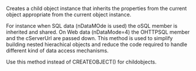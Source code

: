 ﻿Creates a child object instance that inherits the properties from the current object appropriate from the current object instance.For instance when SQL data (nDataMOde is used) the oSQL member is inherited and shared. On Web data (nDataMode=4) the OHTTPSQL member and the cServerUrl are passed down. This method is used to simplify building nested hierachical objects and reduce the code required to handle different kind of data access mechanisms.Use this method instead of CREATEOBJECT() for childobjects.